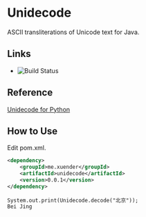 # Unidecode #

ASCII transliterations of Unicode text for Java.

## Links ##

* ![Build Status](https://travis-ci.org/xuender/unidecode.png)

## Reference ##

[Unidecode for Python](https://pypi.python.org/pypi/Unidecode)

## How to Use ##

Edit pom.xml.

```xml
<dependency>
	<groupId>me.xuender</groupId>
	<artifactId>unidecode</artifactId>
	<version>0.0.1</version>
</dependency>
```

    System.out.print(Unidecode.decode("北京"));
    Bei Jing
